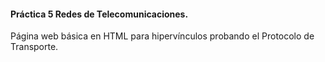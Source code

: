 #### Práctica 5 Redes de Telecomunicaciones. 

Página web básica en HTML para hipervínculos probando el Protocolo de Transporte.

